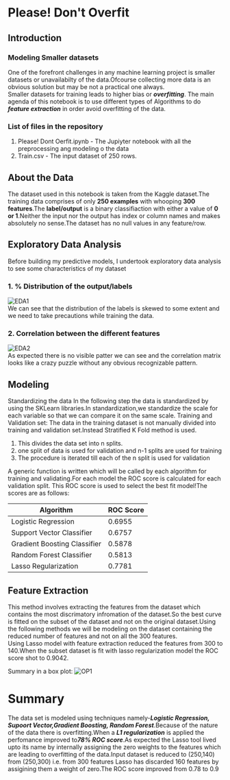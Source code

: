 # Please! Don't Overfit
## Introduction
### Modeling Smaller datasets <br>
One of the forefront challenges in any machine learning project is smaller datasets or unavailabilty of the data.Ofcourse collecting more data is an obvious solution but may be not a practical one always. <br>
Smaller datasets for training leads to higher bias or ***overfitting***.
The main agenda of this notebook is to use different types of Algorithms to do ***feature extraction*** in order avoid overfitting of the data.
### List of files in the repository
1. Please! Dont Oerfit.ipynb - The Jupiyter notebook with all the preprocessing ang modeling o the data
2. Train.csv - The input dataset of 250 rows.
## About the Data
The dataset used in this notebook is taken from the Kaggle dataset.The training data comprises of only **250 examples** with whooping **300 features**.The **label/output** is a binary classifiaction with either a value of **0 or 1**.Neither the input nor the output has index or column names and makes absolutely no sense.The dataset has no null values in any feature/row.
## Exploratory Data Analysis
Before building my predictive models, I undertook exploratory data analysis to see some characteristics of my dataset
### 1. % Distribution of the output/labels
![EDA1](https://github.com/A-Aparna/Please-Don-t-Overfit/blob/master/Images/EDA_label.jpg)<br>
We can see that the distribution of the labels is skewed to some extent and we need to take precautions while training the data.
### 2. Correlation between the different features
![EDA2](https://github.com/A-Aparna/Please-Don-t-Overfit/blob/master/Images/EDA_correlation.jpg) <br>
As expected there is no visible patter we can see and the correlation matrix looks like a crazy puzzle without any obvious recognizable pattern.
## Modeling
Standardizing the data In the following step the data is standardized by using the SKLearn libraries.In standardization,we standardize the scale for each variable so that we can compare it on the same scale.
Training and Validation set: The data in the training dataset is not manually divided into training and validation set.Instead Stratified K Fold method is used.
1. This divides the data set into n splits.
2. one split of data is used for validation and n-1 splits are used for training
3. The procedure is iterated till each of the n split is used for validation

A generic function is written which will be called by each algorithm for training and validating.For each model the ROC score is calculated for each validation split.
This ROC score is used to select the best fit model!The scores are as follows:

Algorithm | ROC Score
------------ | -------------
Logistic Regression | 0.6955
Support Vector Classifier | 0.6757
Gradient Boosting Classifier | 0.5878
Random Forest Classifier | 0.5813
Lasso Regularization | 0.7781

## Feature Extraction
This method involves extracting the features from the dataset which contains the most discrimatory infromation of the dataset.So the best curve is fitted on the subset of the dataset and not on the original dataset.Using the following methods we will be modeling on the dataset containing the reduced number of features and not on all the 300 features.<br>
Using Lasso model with feature extraction reduced the features from 300 to 140.When the subset dataset is fit with lasso regularization model the ROC score shot to 0.9042.<br>

Summary in a box plot:
![OP1](https://github.com/A-Aparna/Please-Don-t-Overfit/blob/master/Images/ROCScore_boxplot.jpg) <br>

# Summary
The data set is modeled using techniques namely-***Logistic Regression, Supoort Vector,Gradient Boosting, Random Forest***.Because of the nature of the data there is overfitting.When a ***L1 regularization*** is applied the perfomance improved to***78% ROC score***.As expected the Lasso tool lived upto its name by internally assigning the zero weights to the features which are leading to overfitting of the data.Input dataset is reduced to (250,140) from (250,300) i.e. from 300 features Lasso has discarded 160 features by assigining them a weight of zero.The ROC score improved from 0.78 to 0.9
